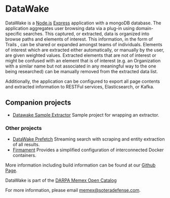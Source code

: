 # DataWake
DataWake is a [Node.js](https://nodejs.org/en/) [Express](http://expressjs.com/) application with a mongoDB database. The application aggregates user browsing data via a plug-in using domain-specific searches.  This captured, or extracted, data is organized into browse paths and elements of interest.  This information, in the form of Trails , can be shared or expanded amongst teams of individuals.  Elements of interest which are extracted either automatically, or manually by the user, are given weighted values.  Extracted elements that are not of interest or might be confused with an element that is of interest (e.g. an Organization with a similar name but not associated in any meaningful way to the one being researched) can be manually removed from the extracted data list.

Additionally, the application can be configured to export all page contents and extracted information to RESTFul services, Elasticsearch, or Kafka.

## Companion projects
* [Datawake Sample Extractor](https://github.com/Sotera/DatawakeSampleExtractor) Sample project for wrapping an extractor.
### Other projects
* [DataWake Prefetch](https://github.com/Sotera/datawake-prefetch) Streaming search with scraping and entity extraction of all results.
* [Firmament](https://github.com/Sotera/firmament) Provides a simplified configuration of interconnected Docker containers.

More information including build information can be found at our [Github Page](http://sotera.github.com/Datawake).

DataWake is part of the [DARPA Memex Open Catalog](http://opencatalog.darpa.mil/MEMEX.html)

For more information, please email [memex@soteradefense.com](mailto:memex@soteradefense.com).

